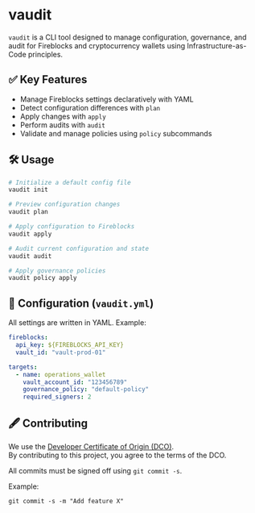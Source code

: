 # vaudit

`vaudit` is a CLI tool designed to manage configuration, governance, and audit for Fireblocks and cryptocurrency wallets using Infrastructure-as-Code principles.

## ✅ Key Features

- Manage Fireblocks settings declaratively with YAML
- Detect configuration differences with `plan`
- Apply changes with `apply`
- Perform audits with `audit`
- Validate and manage policies using `policy` subcommands

## 🛠 Usage

```bash
# Initialize a default config file
vaudit init

# Preview configuration changes
vaudit plan

# Apply configuration to Fireblocks
vaudit apply

# Audit current configuration and state
vaudit audit

# Apply governance policies
vaudit policy apply
```

## 🧩 Configuration (`vaudit.yml`)

All settings are written in YAML. Example:

```yaml
fireblocks:
  api_key: ${FIREBLOCKS_API_KEY}
  vault_id: "vault-prod-01"

targets:
  - name: operations_wallet
    vault_account_id: "123456789"
    governance_policy: "default-policy"
    required_signers: 2
```


## 🖋 Contributing

We use the [Developer Certificate of Origin (DCO)](./DCO).  
By contributing to this project, you agree to the terms of the DCO.

All commits must be signed off using `git commit -s`.

Example:

```
git commit -s -m "Add feature X"
```
